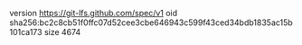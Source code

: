 version https://git-lfs.github.com/spec/v1
oid sha256:bc2c8cb51f0ffc07d52cee3cbe646943c599f43ced34bdb1835ac15b101ca173
size 4674
